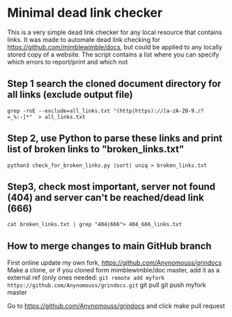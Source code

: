 
# Minimal dead link checker
This is a very simple dead link checker for any local resource that contains links. It was made to automate dead link checking for https://github.com/mimblewimble/docs, but could be applied to any locally stored copy of a website. The script contains a list where you can specify which errors to report/print and which not

## Step 1 search the cloned document directory for all links (exclude output file)
`grep -roE --exclude=all_links.txt "(http|https)://[a-zA-Z0-9./?=_%:-]*"  > all_links.txt`

## Step 2, use Python to parse these links and print list of broken links to "broken_links.txt"
`python3 check_for_broken_links.py |sort| uniq > broken_links.txt`

## Step3, check most important, server not found (404) and server can't be reached/dead link (666)
`cat broken_links.txt | grep "404|666"> 404_666_links.txt`
  
## How to merge changes to main GitHub branch
First online update my own fork, https://github.com/Anynomouss/grindocs
Make a clone, or if you cloned form mimblewimble/doc master, add it as a external ref (only ones needed:
`git remote add myfork https://github.com/Anynomouss/grindocs.git`
git pull 
git push myfork master

Go to https://github.com/Anynomouss/grindocs and click make pull request